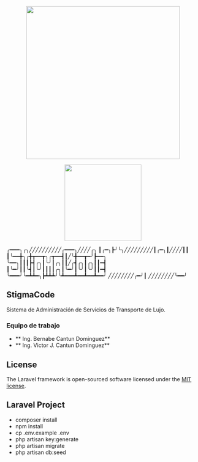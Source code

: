 <p align="center"><a href="https://laravel.com" target="_blank"><img src="https://raw.githubusercontent.com/laravel/art/master/logo-lockup/5%20SVG/2%20CMYK/1%20Full%20Color/laravel-logolockup-cmyk-red.svg" width="400"></a></p>

<p align="center"><a href="https://laravel.com" target="_blank"><img src="https://ag3luxury.com/assets/images/ag3-logoHD.png" width="200"></a></p>



╭━━━╮╭╮╱╱╱╱╱╱╱╱╱╱╭━━━╮╱╱╱╱╭╮
┃╭━╮┣╯╰╮╱╱╱╱╱╱╱╱╱┃╭━╮┃╱╱╱╱┃┃
┃╰━━╋╮╭╋┳━━┳╮╭┳━━┫┃╱╰╋━━┳━╯┣━━╮
╰━━╮┃┃┃┣┫╭╮┃╰╯┃╭╮┃┃╱╭┫╭╮┃╭╮┃┃━┫
┃╰━╯┃┃╰┫┃╰╯┃┃┃┃╭╮┃╰━╯┃╰╯┃╰╯┃┃━┫
╰━━━╯╰━┻┻━╮┣┻┻┻╯╰┻━━━┻━━┻━━┻━━╯
╱╱╱╱╱╱╱╱╭━╯┃
╱╱╱╱╱╱╱╱╰━━╯

## StigmaCode
Sistema de Administración de Servicios de Transporte de Lujo.
### Equipo de trabajo

- ** Ing. Bernabe Cantun Dominguez**
- ** Ing. Victor J. Cantun Dominguez**

## License

The Laravel framework is open-sourced software licensed under the [MIT license](https://opensource.org/licenses/MIT).

## Laravel Project

- composer install
- npm install
- cp .env.example .env
- php artisan key:generate
- php artisan migrate
- php artisan db:seed

